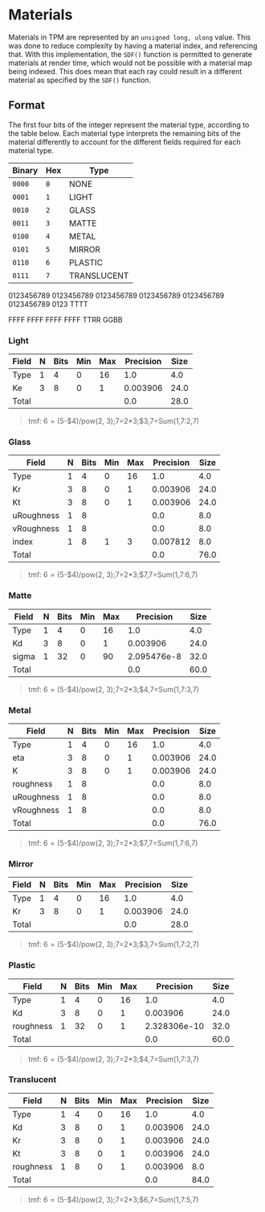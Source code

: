 # Materials

Materials in TPM are represented by an `unsigned long, ulong` value. This was
done to reduce complexity by having a material index, and referencing that. With
this implementation, the `SDF()` function is permitted to generate materials at
render time, which would not be possible with a material map being indexed. This
does mean that each ray could result in a different material as specified by the
`SDF()` function.

## Format

The first four bits of the integer represent the material type, according to the
table below. Each material type interprets the remaining bits of the material
differently to account for the different fields required for each material type.

| Binary | Hex | Type        |
|--------|-----|-------------|
| `0000` | `0` | NONE        |
| `0001` | `1` | LIGHT       |
| `0010` | `2` | GLASS       |
| `0011` | `3` | MATTE       |
| `0100` | `4` | METAL       |
| `0101` | `5` | MIRROR      |
| `0110` | `6` | PLASTIC     |
| `0111` | `7` | TRANSLUCENT |

0123456789 0123456789 0123456789 0123456789 0123456789 0123456789 0123
TTTT

FFFF FFFF FFFF FFFF
TTRR GGBB

### Light

| Field | N | Bits | Min | Max | Precision | Size |
|-------|---|------|-----|-----|-----------|------|
| Type  | 1 | 4    | 0   | 16  | 1.0       | 4.0  |
| Ke    | 3 | 8    | 0   | 1   | 0.003906  | 24.0 |
| Total |   |      |     |     | 0.0       | 28.0 |
> tmf: $6=($5-$4)/pow(2, $3);$7=$2*$3;$3,7=Sum(1,7:2,7)

### Glass

| Field      | N | Bits | Min | Max | Precision | Size |
|------------|---|------|-----|-----|-----------|------|
| Type       | 1 | 4    | 0   | 16  | 1.0       | 4.0  |
| Kr         | 3 | 8    | 0   | 1   | 0.003906  | 24.0 |
| Kt         | 3 | 8    | 0   | 1   | 0.003906  | 24.0 |
| uRoughness | 1 | 8    |     |     | 0.0       | 8.0  |
| vRoughness | 1 | 8    |     |     | 0.0       | 8.0  |
| index      | 1 | 8    | 1   | 3   | 0.007812  | 8.0  |
| Total      |   |      |     |     | 0.0       | 76.0 |
> tmf: $6=($5-$4)/pow(2, $3);$7=$2*$3;$7,7=Sum(1,7:6,7)

### Matte

| Field | N | Bits | Min | Max | Precision   | Size |
|-------|---|------|-----|-----|-------------|------|
| Type  | 1 | 4    | 0   | 16  | 1.0         | 4.0  |
| Kd    | 3 | 8    | 0   | 1   | 0.003906    | 24.0 |
| sigma | 1 | 32   | 0   | 90  | 2.095476e-8 | 32.0 |
| Total |   |      |     |     | 0.0         | 60.0 |
> tmf: $6=($5-$4)/pow(2, $3);$7=$2*$3;$4,7=Sum(1,7:3,7)

### Metal

| Field      | N | Bits | Min | Max | Precision | Size |
|------------|---|------|-----|-----|-----------|------|
| Type       | 1 | 4    | 0   | 16  | 1.0       | 4.0  |
| eta        | 3 | 8    | 0   | 1   | 0.003906  | 24.0 |
| K          | 3 | 8    | 0   | 1   | 0.003906  | 24.0 |
| roughness  | 1 | 8    |     |     | 0.0       | 8.0  |
| uRoughness | 1 | 8    |     |     | 0.0       | 8.0  |
| vRoughness | 1 | 8    |     |     | 0.0       | 8.0  |
| Total      |   |      |     |     | 0.0       | 76.0 |
> tmf: $6=($5-$4)/pow(2, $3);$7=$2*$3;$7,7=Sum(1,7:6,7)

### Mirror

| Field | N | Bits | Min | Max | Precision | Size |
|-------|---|------|-----|-----|-----------|------|
| Type  | 1 | 4    | 0   | 16  | 1.0       | 4.0  |
| Kr    | 3 | 8    | 0   | 1   | 0.003906  | 24.0 |
| Total |   |      |     |     | 0.0       | 28.0 |
> tmf: $6=($5-$4)/pow(2, $3);$7=$2*$3;$3,7=Sum(1,7:2,7)

### Plastic

| Field     | N | Bits | Min | Max | Precision    | Size |
|-----------|---|------|-----|-----|--------------|------|
| Type      | 1 | 4    | 0   | 16  | 1.0          | 4.0  |
| Kd        | 3 | 8    | 0   | 1   | 0.003906     | 24.0 |
| roughness | 1 | 32   | 0   | 1   | 2.328306e-10 | 32.0 |
| Total     |   |      |     |     | 0.0          | 60.0 |
> tmf: $6=($5-$4)/pow(2, $3);$7=$2*$3;$4,7=Sum(1,7:3,7)

### Translucent

| Field     | N | Bits | Min | Max | Precision | Size |
|-----------|---|------|-----|-----|-----------|------|
| Type      | 1 | 4    | 0   | 16  | 1.0       | 4.0  |
| Kd        | 3 | 8    | 0   | 1   | 0.003906  | 24.0 |
| Kr        | 3 | 8    | 0   | 1   | 0.003906  | 24.0 |
| Kt        | 3 | 8    | 0   | 1   | 0.003906  | 24.0 |
| roughness | 1 | 8    | 0   | 1   | 0.003906  | 8.0  |
| Total     |   |      |     |     | 0.0       | 84.0 |
> tmf: $6=($5-$4)/pow(2, $3);$7=$2*$3;$6,7=Sum(1,7:5,7)
